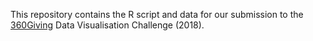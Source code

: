 This repository contains the R script and data for our submission to the [360Giving](https://www.threesixtygiving.org/) Data Visualisation Challenge (2018).
